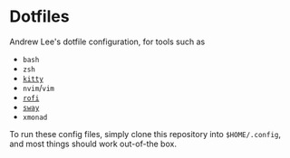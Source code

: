 # Dotfiles

Andrew Lee's dotfile configuration, for tools such as
  - `bash`
  - `zsh`
  - [`kitty`](https://sw.kovidgoyal.net/kitty/)
  - `nvim`/`vim`
  - [`rofi`](https://github.com/davatorium/rofi)
  - [`sway`](https://github.com/swaywm/sway)
  - `xmonad`

To run these config files, simply clone this repository into `$HOME/.config`,
and most things should work out-of-the box.
